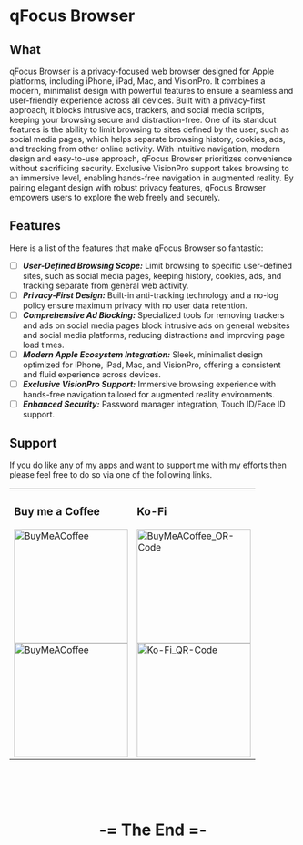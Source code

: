 # qFocus Browser

## What
qFocus Browser is a privacy-focused web browser designed for Apple platforms, including iPhone, iPad, Mac, and VisionPro. It combines a modern, minimalist design with powerful features to ensure a seamless and user-friendly experience across all devices. Built with a privacy-first approach, it blocks intrusive ads, trackers, and social media scripts, keeping your browsing secure and distraction-free. One of its standout features is the ability to limit browsing to sites defined by the user, such as social media pages, which helps separate browsing history, cookies, ads, and tracking from other online activity. With intuitive navigation, modern design and easy-to-use approach, qFocus Browser prioritizes convenience without sacrificing security. Exclusive VisionPro support takes browsing to an immersive level, enabling hands-free navigation in augmented reality. By pairing elegant design with robust privacy features, qFocus Browser empowers users to explore the web freely and securely.

## Features
Here is a list of the features that make qFocus Browser so fantastic:
- [ ] ___User-Defined Browsing Scope:___ Limit browsing to specific user-defined sites, such as social media pages, keeping history, cookies, ads, and tracking separate from general web activity.
- [ ] ___Privacy-First Design:___ Built-in anti-tracking technology and a no-log policy ensure maximum privacy with no user data retention.
- [ ] ___Comprehensive Ad Blocking:___ Specialized tools for removing trackers and ads on social media pages block intrusive ads on general websites and social media platforms, reducing distractions and improving page load times.
- [ ] ___Modern Apple Ecosystem Integration:___ Sleek, minimalist design optimized for iPhone, iPad, Mac, and VisionPro, offering a consistent and fluid experience across devices.
- [ ] ___Exclusive VisionPro Support:___ Immersive browsing experience with hands-free navigation tailored for augmented reality environments.
- [ ] ___Enhanced Security:___ Password manager integration, Touch ID/Face ID support.

## Support

If you do like any of my apps and want to support me with my efforts then please feel free to do so via one of the following links.

<table>
    <tr>
        <td>
          <h3>Buy me a Coffee</h3>
          <a href="https://buymeacoffee.com/qsascha" target ="_blank">
            <img src="https://qsascha.dev/wp-content/uploads/2025/01/bmc-button-200.png" alt="BuyMeACoffee" width="200"></br>
            <img src="https://qsascha.dev/wp-content/uploads/2025/01/bmc_qr.png" alt="BuyMeACoffee" width="200">
          </a>
        </td>
        <td>
          <h3>Ko-Fi</h3>
          <a href="https://ko-fi.com/R6R519DHVF" target ="_blank">
            <img src="https://qsascha.dev/wp-content/uploads/2025/01/ko-fi-button-200-1.png" alt="BuyMeACoffee_OR-Code" width="200"> </br>
            <img src="https://qsascha.dev/wp-content/uploads/2025/01/ko-fi_qr.png" alt="Ko-Fi_QR-Code" width="200">
          </a>
        </td>
    </tr>
</table>

</br>
</br>
</br>
<div align="center">
  <h1>-= The End =-</h1>
</div>
